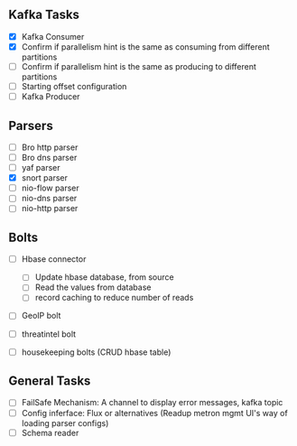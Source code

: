 ## Kafka Tasks
- [X] Kafka Consumer
- [X] Confirm if parallelism hint is the same as consuming from different partitions
- [ ] Confirm if parallelism hint is the same as producing to different partitions
- [ ] Starting offset configuration
- [ ] Kafka Producer

## Parsers
- [ ] Bro http parser
- [ ] Bro dns parser
- [ ] yaf parser
- [X] snort parser
- [ ] nio-flow parser
- [ ] nio-dns parser
- [ ] nio-http parser

## Bolts
- [ ] Hbase connector
    - [ ] Update hbase database, from source
    - [ ] Read the values from database
    - [ ] record caching to reduce number of reads

- [ ] GeoIP bolt
- [ ] threatintel bolt
- [ ] housekeeping bolts (CRUD hbase table)


## General Tasks
- [ ] FailSafe Mechanism: A channel to display error messages, kafka topic
- [ ] Config inferface: Flux or alternatives (Readup metron mgmt UI's way of loading parser configs)
- [ ] Schema reader
